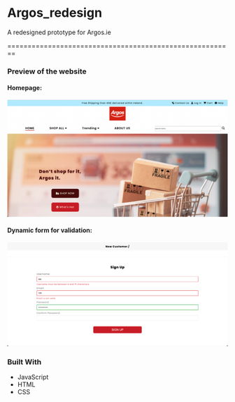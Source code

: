 # Argos_redesign
A redesigned prototype for Argos.ie


========================================================

### Preview of the website

#### Homepage:
 ![Home Page](https://github.com/stellaWangg/argos_redesign/blob/7c259bb332037940542f20045abea87fd6efbed1/redesigned%20prototype/homepage.png)


#### Dynamic form for validation:

![Dynamic Form](https://github.com/stellaWangg/argos_redesign/blob/7c259bb332037940542f20045abea87fd6efbed1/redesigned%20prototype/dynamic%20form.png)


### Built With

- JavaScript
- HTML
- CSS

